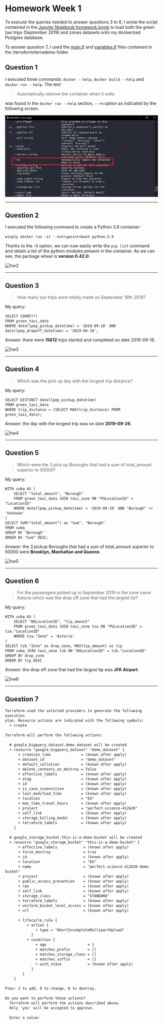 # Homework Week 1

To execute the queries needed to answer questions 3 to 6, I wrote the script contained in the [Jupyter Notebook homework.ipynb](https://github.com/niaBaldoni/dezoomcamp24/blob/main/week1/Homework.ipynb) to load both the green taxi trips (September 2019) and zones datasets onto my dockerized Postgres database.

To answer question 7, I used the [main.tf](https://github.com/niaBaldoni/dezoomcamp24/blob/main/week1/terraform_gcp/terrademo/main.tf) and [variables.tf](https://github.com/niaBaldoni/dezoomcamp24/blob/main/week1/terraform_gcp/terrademo/variables.tf) files contained in the /terraform/terrademo folder.

## Question 1

I executed three commands: ```docker --help```, ```docker build --help``` and ```docker run --help```. The text

> Automatically remove the container when it exits

was found in the ```docker run --help``` section, ```--rm``` option  as indicated by the following screen.

![hw1](_assets/hw1.png)

---
## Question 2

I executed the following command to create a Python 3.9 container: 

```winpty docker run -it --entrypoint=bash python:3.9```

Thanks to the -it option, we can now easily write the ```pip list``` command and obtain a list of the python modules present in the container. As we can see, the package wheel is **version 0.42.0**.

![hw2](_assets/hw2.PNG)

---
## Question 3
> How many taxi trips were totally made on September 18th 2019?

My query:

```
SELECT COUNT(*) 
FROM green_taxi_data
WHERE date(lpep_pickup_datetime) = '2019-09-18' AND date(lpep_dropoff_datetime) = '2019-09-18';
```
Answer: there were **15612** trips started and completed on date 2019-09-18.

![hw3](_assets/hw3.PNG)

---
## Question 4

> Which was the pick up day with the longest trip distance? 

My query:

```
SELECT DISTINCT date(lpep_pickup_datetime) 
FROM green_taxi_data
WHERE trip_distance = (SELECT MAX(trip_distance) FROM green_taxi_data);
```
Answer: the day with the longest trip was on date **2019-09-26**.

![hw4](_assets/hw4.PNG)

---
## Question 5
> Which were the 3 pick up Boroughs that had a sum of total_amount superior to 50000?

My query:

```
WITH subq AS (
	SELECT "total_amount", "Borough"
	FROM green_taxi_data JOIN taxi_zone ON "PULocationID" = "LocationID"
	WHERE date(lpep_pickup_datetime) = '2019-09-18' AND "Borough" != 'Unknown'
)
SELECT SUM("total_amount") as "Sum", "Borough"
FROM subq
GROUP BY "Borough"
ORDER BY "Sum" DESC;
```
Answer: the 3 pickup Boroughs that had a sum of total_amount superior to 50000 were **Brooklyn, Manhattan and Queens**

![hw5](_assets/hw5.PNG)

---
## Question 6
> For the passengers picked up in September 2019 in the zone name Astoria which was the drop off zone that had the largest tip?

My query:

```
WITH subq AS (
    SELECT "DOLocationID", "tip_amount"
    FROM green_taxi_data JOIN taxi_zone tza ON "PULocationID" = tza."LocationID"
    WHERE tza."Zone" = 'Astoria'
)
SELECT tzb."Zone" as drop_zone, MAX(tip_amount) as tip
FROM subq JOIN taxi_zone tzb ON "DOLocationID" = tzb."LocationID"
GROUP BY drop_zone
ORDER BY tip DESC
```

Answer: the drop off zone that had the largest tip was **JFK Airport**.

![hw6](_assets/hw6.PNG)

---
## Question 7


```
Terraform used the selected providers to generate the following execution
plan. Resource actions are indicated with the following symbols:
  + create

Terraform will perform the following actions:

  # google_bigquery_dataset.demo_dataset will be created
  + resource "google_bigquery_dataset" "demo_dataset" {
      + creation_time              = (known after apply)
      + dataset_id                 = "demo_dataset"
      + default_collation          = (known after apply)
      + delete_contents_on_destroy = false
      + effective_labels           = (known after apply)
      + etag                       = (known after apply)
      + id                         = (known after apply)
      + is_case_insensitive        = (known after apply)
      + last_modified_time         = (known after apply)
      + location                   = "EU"
      + max_time_travel_hours      = (known after apply)
      + project                    = "perfect-science-412620"
      + self_link                  = (known after apply)
      + storage_billing_model      = (known after apply)
      + terraform_labels           = (known after apply)
    }

  # google_storage_bucket.this-is-a-demo-bucket will be created
  + resource "google_storage_bucket" "this-is-a-demo-bucket" {
      + effective_labels            = (known after apply)
      + force_destroy               = true
      + id                          = (known after apply)
      + location                    = "EU"
      + name                        = "perfect-science-412620-demo-bucket"
      + project                     = (known after apply)
      + public_access_prevention    = (known after apply)
      + rpo                         = (known after apply)
      + self_link                   = (known after apply)
      + storage_class               = "STANDARD"
      + terraform_labels            = (known after apply)
      + uniform_bucket_level_access = (known after apply)
      + url                         = (known after apply)

      + lifecycle_rule {
          + action {
              + type = "AbortIncompleteMultipartUpload"
            }
          + condition {
              + age                   = 1
              + matches_prefix        = []
              + matches_storage_class = []
              + matches_suffix        = []
              + with_state            = (known after apply)
            }
        }
    }

Plan: 2 to add, 0 to change, 0 to destroy.

Do you want to perform these actions?
  Terraform will perform the actions described above.
  Only 'yes' will be accepted to approve.

  Enter a value:

```